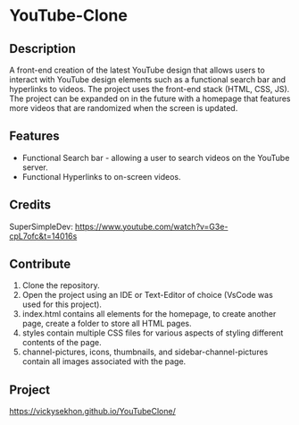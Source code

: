 # YouTube-Clone

## Description 
A front-end creation of the latest YouTube design that allows users to interact with YouTube design elements such as a functional search bar and hyperlinks to videos. The project uses the front-end stack (HTML, CSS, JS). The project can be expanded on in the future with a homepage that features more videos that are randomized when the screen is updated. 

## Features
- Functional Search bar - allowing a user to search videos on the YouTube server.
- Functional Hyperlinks to on-screen videos.

## Credits 
SuperSimpleDev: https://www.youtube.com/watch?v=G3e-cpL7ofc&t=14016s

## Contribute 
1. Clone the repository.
2. Open the project using an IDE or Text-Editor of choice (VsCode was used for this project).
3. index.html contains all elements for the homepage, to create another page, create a folder to store all HTML pages.
4. styles contain multiple CSS files for various aspects of styling different contents of the page.
5. channel-pictures, icons, thumbnails, and sidebar-channel-pictures contain all images associated with the page. 

## Project
https://vickysekhon.github.io/YouTubeClone/
